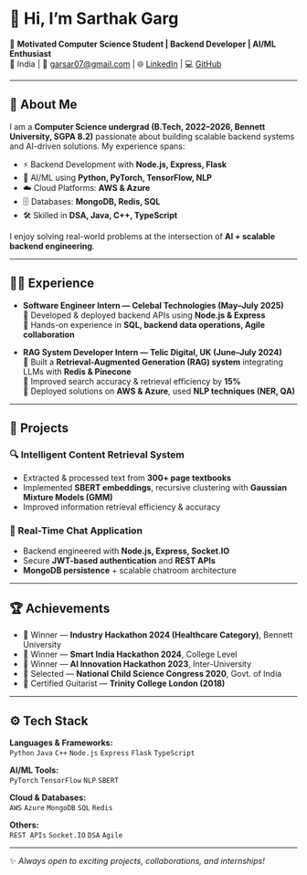 # 👋 Hi, I’m Sarthak Garg  

🎯 **Motivated Computer Science Student | Backend Developer | AI/ML Enthusiast**  
📍 India | 📧 [garsar07@gmail.com](mailto:garsar07@gmail.com) | 🌐 [LinkedIn](https://linkedin.com/in/garsar07) | 💻 [GitHub](https://github.com/sarthakgarg07)  

---

## 🚀 About Me  
I am a **Computer Science undergrad (B.Tech, 2022–2026, Bennett University, SGPA 8.2)** passionate about building scalable backend systems and AI-driven solutions. My experience spans:  

- ⚡ Backend Development with **Node.js, Express, Flask**  
- 🤖 AI/ML using **Python, PyTorch, TensorFlow, NLP**  
- ☁️ Cloud Platforms: **AWS & Azure**  
- 🗄️ Databases: **MongoDB, Redis, SQL**  
- 🛠️ Skilled in **DSA, Java, C++, TypeScript**  

I enjoy solving real-world problems at the intersection of **AI + scalable backend engineering**.  

---

## 🧑‍💻 Experience  

- **Software Engineer Intern — Celebal Technologies (May–July 2025)**  
   🔹 Developed & deployed backend APIs using **Node.js & Express**  
   🔹 Hands-on experience in **SQL, backend data operations, Agile collaboration**  

- **RAG System Developer Intern — Telic Digital, UK (June–July 2024)**  
   🔹 Built a **Retrieval-Augmented Generation (RAG) system** integrating LLMs with **Redis & Pinecone**  
   🔹 Improved search accuracy & retrieval efficiency by **15%**  
   🔹 Deployed solutions on **AWS & Azure**, used **NLP techniques (NER, QA)**  

---

## 📂 Projects  

### 🔍 Intelligent Content Retrieval System  
- Extracted & processed text from **300+ page textbooks**  
- Implemented **SBERT embeddings**, recursive clustering with **Gaussian Mixture Models (GMM)**  
- Improved information retrieval efficiency & accuracy  

### 💬 Real-Time Chat Application  
- Backend engineered with **Node.js, Express, Socket.IO**  
- Secure **JWT-based authentication** and **REST APIs**  
- **MongoDB persistence** + scalable chatroom architecture  

---

## 🏆 Achievements  
- 🥇 Winner — **Industry Hackathon 2024 (Healthcare Category)**, Bennett University  
- 🥇 Winner — **Smart India Hackathon 2024**, College Level  
- 🥇 Winner — **AI Innovation Hackathon 2023**, Inter-University  
- 🧪 Selected — **National Child Science Congress 2020**, Govt. of India  
- 🎸 Certified Guitarist — **Trinity College London (2018)**  

---

## ⚙️ Tech Stack  

**Languages & Frameworks:**  
`Python` `Java` `C++` `Node.js` `Express` `Flask` `TypeScript`  

**AI/ML Tools:**  
`PyTorch` `TensorFlow` `NLP` `SBERT`  

**Cloud & Databases:**  
`AWS` `Azure` `MongoDB` `SQL` `Redis`  

**Others:**  
`REST APIs` `Socket.IO` `DSA` `Agile`  

---

✨ _Always open to exciting projects, collaborations, and internships!_  
